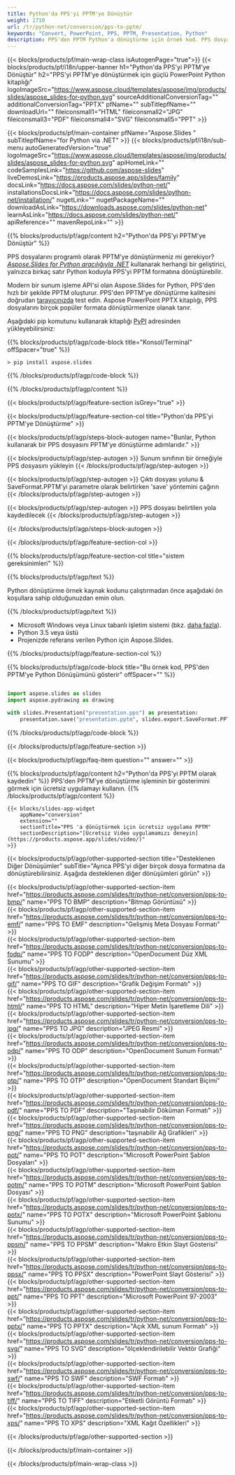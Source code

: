 ```yaml
---
title: Python'da PPS'yi PPTM'ye Dönüştür
weight: 1710
url: /tr/python-net/conversion/pps-to-pptm/ 
keywords: "Convert, PowerPoint, PPS, PPTM, Presentation, Python"
description: PPS'den PPTM Python'a dönüştürme için örnek kod. PPS dosyalarını PPTM dosyalarına toplu dönüştürme için PowerPoint Python API'sini kullanın.
---
```


{{< blocks/products/pf/main-wrap-class isAutogenPage="true">}}
{{< blocks/products/pf/i18n/upper-banner h1="Python'da PPS'yi PPTM'ye Dönüştür" h2="PPS'yi PPTM'ye dönüştürmek için güçlü PowerPoint Python kitaplığı" logoImageSrc="https://www.aspose.cloud/templates/aspose/img/products/slides/aspose_slides-for-python.svg" sourceAdditionalConversionTag="" additionalConversionTag="PPTX" pfName="" subTitlepfName="" downloadUrl="" fileiconsmall1="HTML" fileiconsmall2="JPG" fileiconsmall3="PDF" fileiconsmall4="SVG" fileiconsmall5="PPT" >}}

{{< blocks/products/pf/main-container pfName="Aspose.Slides " subTitlepfName="for Python via .NET" >}}
{{< blocks/products/pf/i18n/sub-menu autoGeneratedVersion="true" logoImageSrc="https://www.aspose.cloud/templates/aspose/img/products/slides/aspose_slides-for-python.svg" apiHomeLink="" codeSamplesLink="https://github.com/aspose-slides" liveDemosLink="https://products.aspose.app/slides/family" docsLink="https://docs.aspose.com/slides/python-net/" installationsDocsLink="https://docs.aspose.com/slides/python-net/installation/" nugetLink="" nugetPackageName="" downloadAsLink="https://downloads.aspose.com/slides/python-net" learnAsLink="https://docs.aspose.com/slides/python-net/" apiReference="" mavenRepoLink="" >}}

{{% blocks/products/pf/agp/content h2="Python'da PPS'yi PPTM'ye Dönüştür" %}}

PPS dosyalarını programlı olarak PPTM'ye dönüştürmeniz mi gerekiyor? [*Aspose.Slides for Python aracılığıyla .NET*](https://products.aspose.com/slides/tr/python-net/) kullanarak herhangi bir geliştirici, yalnızca birkaç satır Python koduyla PPS'yi PPTM formatına dönüştürebilir.

Modern bir sunum işleme API'si olan Aspose.Slides for Python, PPS'den hızlı bir şekilde PPTM oluşturur. PPS'den PPTM'ye dönüştürme kalitesini doğrudan [tarayıcınızda](https://products.aspose.app/slides/conversion) test edin. Aspose PowerPoint PPTX kitaplığı, PPS dosyalarını birçok popüler formata dönüştürmenize olanak tanır.

Aşağıdaki pip komutunu kullanarak kitaplığı [PyPI](https://pypi.org/project/Aspose.Slides/) adresinden yükleyebilirsiniz:

{{% blocks/products/pf/agp/code-block title="Konsol/Terminal" offSpacer="true" %}}

```console
> pip install aspose.slides

```

{{% /blocks/products/pf/agp/code-block %}}

{{% /blocks/products/pf/agp/content %}}

{{< blocks/products/pf/agp/feature-section isGrey="true" >}}

{{< blocks/products/pf/agp/feature-section-col title="Python'da PPS'yi PPTM'ye Dönüştürme" >}}

{{< blocks/products/pf/agp/steps-block-autogen name="Bunlar, Python kullanarak bir PPS dosyasını PPTM'ye dönüştürme adımlarıdır." >}}

{{< blocks/products/pf/agp/step-autogen >}}
Sunum sınıfının bir örneğiyle PPS dosyasını yükleyin
{{< /blocks/products/pf/agp/step-autogen >}}

{{< blocks/products/pf/agp/step-autogen >}}
Çıktı dosyası yolunu & SaveFormat.PPTM'yi parametre olarak belirtirken 'save' yöntemini çağırın
{{< /blocks/products/pf/agp/step-autogen >}}

{{< blocks/products/pf/agp/step-autogen >}}
PPS dosyası belirtilen yola kaydedilecek
{{< /blocks/products/pf/agp/step-autogen >}}

{{< /blocks/products/pf/agp/steps-block-autogen >}}

{{< /blocks/products/pf/agp/feature-section-col >}}

{{% blocks/products/pf/agp/feature-section-col title="sistem gereksinimleri" %}}

{{% blocks/products/pf/agp/text %}}

 Python dönüştürme örnek kaynak kodunu çalıştırmadan önce aşağıdaki ön koşullara sahip olduğunuzdan emin olun.

{{% /blocks/products/pf/agp/text %}}

- Microsoft Windows veya Linux tabanlı işletim sistemi (bkz. [daha fazla](https://docs.aspose.com/slides/python-net/system-requirements/)).
- Python 3.5 veya üstü
- Projenizde referans verilen Python için Aspose.Slides.

{{% /blocks/products/pf/agp/feature-section-col %}}

{{% blocks/products/pf/agp/code-block title="Bu örnek kod, PPS'den PPTM'ye Python Dönüşümünü gösterir" offSpacer="" %}}

```py

import aspose.slides as slides
import aspose.pydrawing as drawing

with slides.Presentation("presentation.pps") as presentation:
    presentation.save("presentation.pptm", slides.export.SaveFormat.PPTM)

```
{{% /blocks/products/pf/agp/code-block %}}

{{< /blocks/products/pf/agp/feature-section >}}

{{< blocks/products/pf/agp/faq-item question="" answer="" >}}
 
{{% blocks/products/pf/agp/content h2="Python'da PPS'yi PPTM olarak kaydedin" %}}
PPS'den PPTM'ye dönüştürme işleminin bir gösterimini görmek için ücretsiz uygulamayı kullanın. 
{{% /blocks/products/pf/agp/content %}}

<!-- aboutfile Starts -->

<!-- aboutfile Ends -->

    {{< blocks/slides-app-widget 
        appName="conversion"
        extension=""
        sectionTitle="PPS 'a dönüştürmek için ücretsiz uygulama PPTM" 
        sectionDescription="[Ücretsiz Video uygulamamızı deneyin](https://products.aspose.app/slides/video/)" 
    >}}
    
{{< blocks/products/pf/agp/other-supported-section title="Desteklenen Diğer Dönüşümler" subTitle="Ayrıca PPS'yi diğer birçok dosya formatına da dönüştürebilirsiniz. Aşağıda desteklenen diğer dönüşümleri görün" >}}

{{< blocks/products/pf/agp/other-supported-section-item href="https://products.aspose.com/slides/tr/python-net/conversion/pps-to-bmp/" name="PPS TO BMP" description="Bitmap Görüntüsü" >}}  
{{< blocks/products/pf/agp/other-supported-section-item href="https://products.aspose.com/slides/tr/python-net/conversion/pps-to-emf/" name="PPS TO EMF" description="Gelişmiş Meta Dosyası Formatı" >}}  
{{< blocks/products/pf/agp/other-supported-section-item href="https://products.aspose.com/slides/tr/python-net/conversion/pps-to-fodp/" name="PPS TO FODP" description="OpenDocument Düz XML Sunumu" >}}  
{{< blocks/products/pf/agp/other-supported-section-item href="https://products.aspose.com/slides/tr/python-net/conversion/pps-to-gif/" name="PPS TO GIF" description="Grafik Değişim Formatı" >}}  
{{< blocks/products/pf/agp/other-supported-section-item href="https://products.aspose.com/slides/tr/python-net/conversion/pps-to-html/" name="PPS TO HTML" description="Hiper Metin İşaretleme Dili" >}}  
{{< blocks/products/pf/agp/other-supported-section-item href="https://products.aspose.com/slides/tr/python-net/conversion/pps-to-jpg/" name="PPS TO JPG" description="JPEG Resmi" >}}  
{{< blocks/products/pf/agp/other-supported-section-item href="https://products.aspose.com/slides/tr/python-net/conversion/pps-to-odp/" name="PPS TO ODP" description="OpenDocument Sunum Formatı" >}}  
{{< blocks/products/pf/agp/other-supported-section-item href="https://products.aspose.com/slides/tr/python-net/conversion/pps-to-otp/" name="PPS TO OTP" description="OpenDocument Standart Biçimi" >}}  
{{< blocks/products/pf/agp/other-supported-section-item href="https://products.aspose.com/slides/tr/python-net/conversion/pps-to-pdf/" name="PPS TO PDF" description="Taşınabilir Döküman Formatı" >}}  
{{< blocks/products/pf/agp/other-supported-section-item href="https://products.aspose.com/slides/tr/python-net/conversion/pps-to-png/" name="PPS TO PNG" description="taşınabilir Ağ Grafikleri" >}}  
{{< blocks/products/pf/agp/other-supported-section-item href="https://products.aspose.com/slides/tr/python-net/conversion/pps-to-pot/" name="PPS TO POT" description="Microsoft PowerPoint Şablon Dosyaları" >}}  
{{< blocks/products/pf/agp/other-supported-section-item href="https://products.aspose.com/slides/tr/python-net/conversion/pps-to-potm/" name="PPS TO POTM" description="Microsoft PowerPoint Şablon Dosyası" >}}  
{{< blocks/products/pf/agp/other-supported-section-item href="https://products.aspose.com/slides/tr/python-net/conversion/pps-to-potx/" name="PPS TO POTX" description="Microsoft PowerPoint Şablonu Sunumu" >}}  
{{< blocks/products/pf/agp/other-supported-section-item href="https://products.aspose.com/slides/tr/python-net/conversion/pps-to-ppsm/" name="PPS TO PPSM" description="Makro Etkin Slayt Gösterisi" >}}  
{{< blocks/products/pf/agp/other-supported-section-item href="https://products.aspose.com/slides/tr/python-net/conversion/pps-to-ppsx/" name="PPS TO PPSX" description="PowerPoint Slayt Gösterisi" >}}  
{{< blocks/products/pf/agp/other-supported-section-item href="https://products.aspose.com/slides/tr/python-net/conversion/pps-to-ppt/" name="PPS TO PPT" description="Microsoft PowerPoint 97-2003" >}}  
{{< blocks/products/pf/agp/other-supported-section-item href="https://products.aspose.com/slides/tr/python-net/conversion/pps-to-pptx/" name="PPS TO PPTX" description="Açık XML sunum Formatı" >}}  
{{< blocks/products/pf/agp/other-supported-section-item href="https://products.aspose.com/slides/tr/python-net/conversion/pps-to-svg/" name="PPS TO SVG" description="ölçeklendirilebilir Vektör Grafiği" >}}  
{{< blocks/products/pf/agp/other-supported-section-item href="https://products.aspose.com/slides/tr/python-net/conversion/pps-to-swf/" name="PPS TO SWF" description="SWF Formatı" >}}  
{{< blocks/products/pf/agp/other-supported-section-item href="https://products.aspose.com/slides/tr/python-net/conversion/pps-to-tiff/" name="PPS TO TIFF" description="Etiketli Görüntü Formatı" >}}  
{{< blocks/products/pf/agp/other-supported-section-item href="https://products.aspose.com/slides/tr/python-net/conversion/pps-to-xps/" name="PPS TO XPS" description="XML Kağıt Özellikleri" >}}  


{{< /blocks/products/pf/agp/other-supported-section >}}

{{< /blocks/products/pf/main-container >}}
    
{{< /blocks/products/pf/main-wrap-class >}}